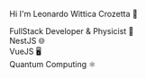 Hi I'm Leonardo Wittica Crozetta 👋

FullStack Developer & Physicist 🚀  <br>
NestJS 🌐  <br>
VueJS 🖥️ <br>
Quantum Computing ⚛️
<div style='display:flex;>
<picture>
  <source
    srcset="https://github-readme-stats.vercel.app/api?username=leowitcroz&show_icons=true&theme=radical"
    media="(prefers-color-scheme: dark)"
  />
  <source
    srcset="https://github-readme-stats.vercel.app/api?username=leowitcroz&show_icons=true"
    media="(prefers-color-scheme: dark), (prefers-color-scheme: no-preference)"
    
  />
  <img src="https://github-readme-stats.vercel.app/api?username=leowitcroz&show_icons=true" />

</picture>
</div>
